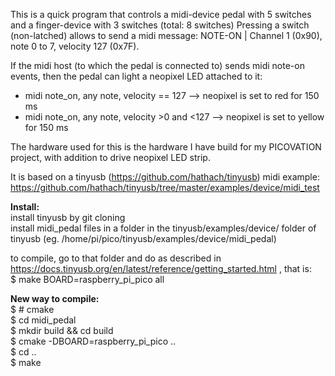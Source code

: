 This is a quick program that controls a midi-device pedal with 5 switches and a finger-device with 3 switches (total: 8 switches)
Pressing a switch (non-latched) allows to send a midi message: NOTE-ON | Channel 1 (0x90), note 0 to 7, velocity 127 (0x7F).   

If the midi host (to which the pedal is connected to) sends midi note-on events, then the pedal can light a neopixel LED attached to it:  
* midi note_on, any note, velocity == 127 --> neopixel is set to red for 150 ms  
* midi note_on, any note, velocity >0 and <127 --> neopixel is set to yellow for 150 ms    

    
The hardware used for this is the hardware I have build for my PICOVATION project, with addition to drive neopixel LED strip.   

It is based on a tinyusb (https://github.com/hathach/tinyusb) midi example: https://github.com/hathach/tinyusb/tree/master/examples/device/midi_test   

**Install:**   
install tinyusb by git cloning  
install midi_pedal files in a folder in the tinyusb/examples/device/ folder of tinyusb (eg. /home/pi/pico/tinyusb/examples/device/midi_pedal)  

to compile, go to that folder and do as described in https://docs.tinyusb.org/en/latest/reference/getting_started.html , that is:    
$ make BOARD=raspberry_pi_pico all


**New way to compile:**  
$ # cmake  
$ cd midi_pedal  
$ mkdir build && cd build  
$ cmake -DBOARD=raspberry_pi_pico ..  
$ cd ..  
$ make  
